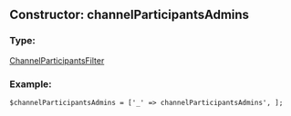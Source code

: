 ## Constructor: channelParticipantsAdmins  

### Type: 

[ChannelParticipantsFilter](../types/ChannelParticipantsFilter.md)
### Example:

```
$channelParticipantsAdmins = ['_' => channelParticipantsAdmins', ];
```